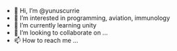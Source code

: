 - 👋 Hi, I’m @yunuscurrie
- 👀 I’m interested in programming, aviation, immunology
- 🌱 I’m currently learning unity
- 💞️ I’m looking to collaborate on ...
- 📫 How to reach me ...

<!---
yunuscurrie/yunuscurrie is a ✨ special ✨ repository because its `README.md` (this file) appears on your GitHub profile.
You can click the Preview link to take a look at your changes.
--->
